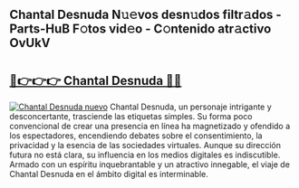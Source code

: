 ## Chantal Desnuda N𝚞𝚎vos desn𝚞dos filtr𝚊dos - Parts-HuB F𝚘tos vid𝚎o - C𝚘ntenido atr𝚊ctivo OvUkV

# <h2><a href="http://mb8xr6.tromn.icu/?c=Chantal+Desnuda">🔗👉👉👉 Chantal Desnuda 🔗🔗</a></h2>

[![Chantal Desnuda nuevo](https://i.imgur.com/pEAQMta.gif)](http://mb8xr6.tromn.icu/?c=Chantal+Desnuda)
Chantal Desnuda, un personaje intrigante y desconcertante, trasciende las etiquetas simples. Su forma poco convencional de crear una presencia en línea ha magnetizado y ofendido a los espectadores, encendiendo debates sobre el consentimiento, la privacidad y la esencia de las sociedades virtuales. Aunque su dirección futura no está clara, su influencia en los medios digitales es indiscutible. Armado con un espíritu inquebrantable y un atractivo innegable, el viaje de Chantal Desnuda en el ámbito digital es interminable.
